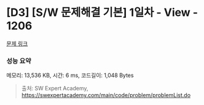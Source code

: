 # [D3] [S/W 문제해결 기본] 1일차 - View - 1206 

[문제 링크](https://swexpertacademy.com/main/code/problem/problemDetail.do?contestProbId=AV134DPqAA8CFAYh) 

### 성능 요약

메모리: 13,536 KB, 시간: 6 ms, 코드길이: 1,048 Bytes



> 출처: SW Expert Academy, https://swexpertacademy.com/main/code/problem/problemList.do